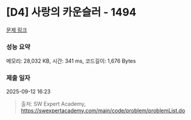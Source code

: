 # [D4] 사랑의 카운슬러 - 1494 

[문제 링크](https://swexpertacademy.com/main/code/problem/problemDetail.do?contestProbId=AV2b_WPaAEIBBASw) 

### 성능 요약

메모리: 28,032 KB, 시간: 341 ms, 코드길이: 1,676 Bytes

### 제출 일자

2025-09-12 16:23



> 출처: SW Expert Academy, https://swexpertacademy.com/main/code/problem/problemList.do
